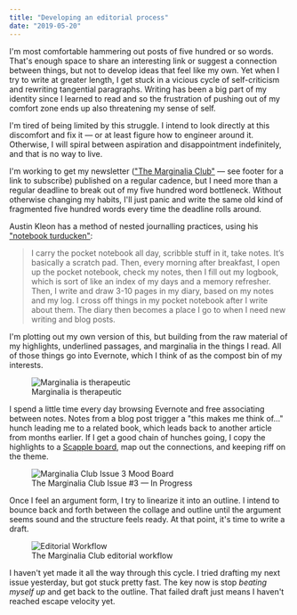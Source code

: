 ```yaml
---
title: "Developing an editorial process"
date: "2019-05-20"
---
```


I'm most comfortable hammering out posts of five hundred or so words. That's enough space to share an interesting link or suggest a connection between things, but not to develop ideas that feel like my own. Yet when I try to write at greater length, I get stuck in a vicious cycle of self-criticism and rewriting tangential paragraphs. Writing has been a big part of my identity since I learned to read and so the frustration of pushing out of my comfort zone ends up also threatening my sense of self.

I'm tired of being limited by this struggle. I intend to look directly at this discomfort and fix it — or at least figure how to engineer around it. Otherwise, I will spiral between aspiration and disappointment indefinitely, and that is no way to live.

I'm working to get my newsletter (["The Marginalia Club"][1] — see footer for a link to subscribe) published on a regular cadence, but I need more than a regular deadline to break out of my five hundred word bottleneck. Without otherwise changing my habits, I'll just panic and write the same old kind of fragmented five hundred words every time the deadline rolls around.

Austin Kleon has a method of nested journalling practices, using his ["notebook turducken"][2]:

> I carry the pocket notebook all day, scribble stuff in it, take notes. It’s basically a scratch pad. Then, every morning after breakfast, I open up the pocket notebook, check my notes, then I fill out my logbook, which is sort of like an index of my days and a memory refresher. Then, I write and draw 3-10 pages in my diary, based on my notes and my log. I cross off things in my pocket notebook after I write about them. The diary then becomes a place I go to when I need new writing and blog posts.

I'm plotting out my own version of this, but building from the raw material of my highlights, underlined passages, and marginalia in the things I read. All of those things go into Evernote, which I think of as the compost bin of my interests.

<figure>
  <img src="/img/2019/05/marginalia_therapy.jpg" alt="Marginalia is therapeutic"/>
  <figcaption>Marginalia is therapeutic</figcaption>
</figure>

I spend a little time every day browsing Evernote and free associating between notes. Notes from a blog post trigger a "this makes me think of…" hunch leading me to a related book, which leads back to another article from months earlier. If I get a good chain of hunches going, I copy the highlights to a [Scapple board][3], map out the connections, and keeping riff on the theme.

<figure>
  <img src="/img/2019/05/scapple_issue03.png" alt="Marginalia Club Issue 3 Mood Board">
  <figcaption>The Marginalia Club Issue #3 — In Progress </figcaption>
</figure>

Once I feel an argument form, I try to linearize it into an outline. I intend to bounce back and forth between the collage and outline until the argument seems sound and the structure feels ready. At that point, it's time to write a draft.

[1]: https://themarginaliaclub.substack.com/
[2]: https://austinkleon.com/2018/02/19/notebook-turducken/
[3]: https://www.literatureandlatte.com/scapple/overview

<figure>
  <img src="/img/2019/05/editorial_process.png" alt="Editorial Workflow">
  <figcaption>The Marginalia Club editorial workflow</figcaption>
</figure>

I haven't yet made it all the way through this cycle. I tried drafting my next issue yesterday, but got stuck pretty fast. The key now is stop _beating myself up_ and get back to the outline. That failed draft just means I haven't reached escape velocity yet.
